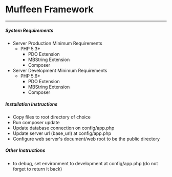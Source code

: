 
# Muffeen Framework
---
##### System Requirements
- Server Production Minimum Requirements
  - PHP 5.3+
    - PDO Extension
    - MBString Extension
	- Composer
- Server Development Minimum Requirements
  - PHP 5.6+
    - PDO Extension
    - MBString Extension
	- Composer
##### Installation Instructions
- Copy files to root directory of choice
- Run composer update
- Update database connection on config/app.php
- Update server url (base_url) at config/app.php
- Configure web server's document/web root to be the public directory
##### Other Instructions
- to debug, set environment to development at config/app.php (do not forget to return it back)